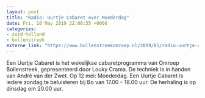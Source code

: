 ```yaml
---
layout: post
title: "Radio: Uurtje Cabaret over Moederdag"
date: Fri, 10 May 2019 22:00:55 +0000
categories: 
- zuid-holland 
- bollenstreek 
externe_link: "https://www.bollenstreekomroep.nl/2019/05/radio-uurtje-cabaret-over-moederdag/"
---
```


Een Uurtje Cabaret is het wekelijkse cabaretprogramma van Omroep Bollenstreek, gepresenteerd door Louky Crama. De techniek is in handen van André van der Zwet. Op 12 mei: Moederdag. Een Uurtje Cabaret is iedere zondag te beluisteren bij Bo van 17.00 &#8211; 18.00 uur. De herhaling is op dinsdag om 20.00 uur.
